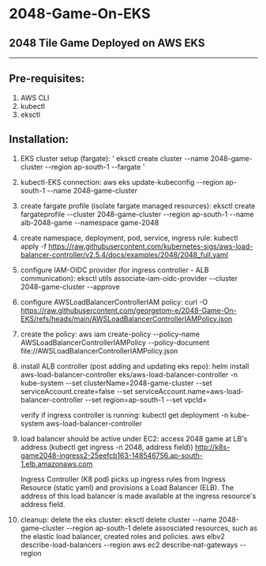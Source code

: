 # 2048-Game-On-EKS
## 2048 Tile Game Deployed on AWS EKS 
---
## Pre-requisites: 

1. AWS CLI 
2. kubectl 
3. eksctl 


## Installation: 


1. EKS cluster setup (fargate): ' eksctl create cluster --name 2048-game-cluster --region ap-south-1 --fargate '

2. kubectl-EKS connection: aws eks update-kubeconfig --region ap-south-1 --name 2048-game-cluster

3. create fargate profile (isolate fargate managed resources): eksctl create fargateprofile --cluster 2048-game-cluster --region ap-south-1 --name alb-2048-game --namespace game-2048

4. create namespace, deployment, pod, service, ingress rule: kubectl apply -f https://raw.githubusercontent.com/kubernetes-sigs/aws-load-balancer-controller/v2.5.4/docs/examples/2048/2048_full.yaml

5. configure IAM-OIDC provider (for ingress controller - ALB communication): eksctl utils associate-iam-oidc-provider --cluster 2048-game-cluster --approve

6. configure AWSLoadBalancerControllerIAM policy: curl -O https://raw.githubusercontent.com/georgetom-e/2048-Game-On-EKS/refs/heads/main/AWSLoadBalancerControllerIAMPolicy.json 

7. create the policy: aws iam create-policy --policy-name AWSLoadBalancerControllerIAMPolicy --policy-document file://AWSLoadBalancerControllerIAMPolicy.json

8. install ALB controller (post adding and updating eks repo): helm install aws-load-balancer-controller eks/aws-load-balancer-controller -n kube-system --set clusterName=2048-game-cluster --set serviceAccount.create=false --set serviceAccount.name=aws-load-balancer-controller --set region=ap-south-1 --set vpcId= <vpc-id> 

   verify if ingress controller is running: kubectl get deployment -n kube-system aws-load-balancer-controller

9.  load balancer should be active under EC2: access 2048 game at LB's address (kubectl get ingress -n 2048, address field))
    http://k8s-game2048-ingress2-25eefcb163-148546756.ap-south-1.elb.amazonaws.com

    Ingress Controller (K8 pod) picks up ingress rules from Ingress Resource (static yaml) and provisions a Load Balancer (ELB).
    The address of this load balancer is made available at the ingress resource's address field.

10. cleanup: delete the eks cluster: eksctl delete cluster --name 2048-game-cluster --region ap-south-1
             delete assosciated resources, such as the elastic load balancer, created roles and policies. 
             aws elbv2 describe-load-balancers --region <region>
             aws ec2 describe-nat-gateways --region <region>

